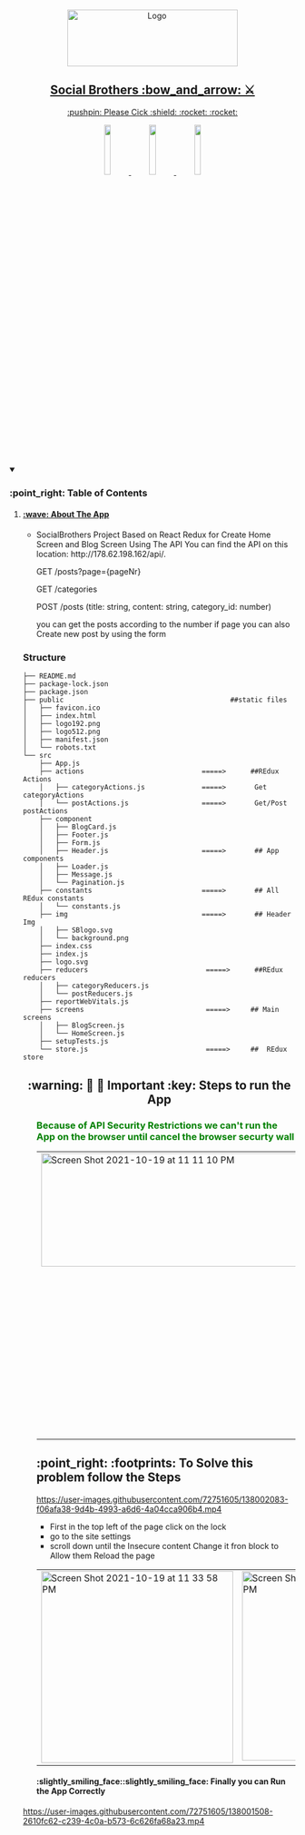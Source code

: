 
<br />
<p align="center">
  <a href="https://socialbrothersehab.netlify.app/ ">
   <img src="https://socialbrothers.nl/wp-content/themes/social_brothers/assets/SBlogo.svg" alt="Logo" width="300" height="100">
<h2 align="center"> Social Brothers 	:bow_and_arrow: ⚔️</h2>
<p align="center"> :pushpin: Please  Cick :shield: :rocket:	:rocket: </p>
    <p align="center">  <code><img width="15%" src="https://www.vectorlogo.zone/logos/reactjs/reactjs-ar21.svg"></code>
    <code><img width="15%" src="https://github.com/prplx/svg-logos/blob/master/svg/redux.svg"></code>
  <code><img width="15%" src="https://www.vectorlogo.zone/logos/getbootstrap/getbootstrap-ar21.svg"></code></p>
  </a>
   
       
<details open="open">
  <summary><h3>:point_right: Table of Contents</h3></summary>
  <ol>
    <li>
      <a href="#about-the-project"><h4> :wave: About The App</h4></a> 
      <ul>
        <li>   SocialBrothers Project Based on React Redux for Create Home Screen and Blog Screen Using The API
You can find the API on this location: http://178.62.198.162/api/. 


<p>GET /posts?page={pageNr}</p>
<p>GET /categories</p>
          <p>POST /posts (title: string, content: string, category_id: number)</p>
           <p>you can get the posts according to the number if page you can also Create new post by using the form </p>
        </li>
         </ul>
      
 ### Structure 
``` 
├── README.md
├── package-lock.json
├── package.json
├── public                                         ##static files 
│   ├── favicon.ico
│   ├── index.html
│   ├── logo192.png
│   ├── logo512.png
│   ├── manifest.json
│   └── robots.txt
└── src
    ├── App.js                                     
    ├── actions                             =====>      ##REdux Actions
    │   ├── categoryActions.js              =====>       Get categoryActions
    │   └── postActions.js                  =====>       Get/Post postActions
    ├── component
    │   ├── BlogCard.js
    │   ├── Footer.js
    │   ├── Form.js
    │   ├── Header.js                       =====>       ## App components
    │   ├── Loader.js
    │   ├── Message.js
    │   └── Pagination.js
    ├── constants                           =====>       ## All REdux constants                   
    │   └── constants.js                     
    ├── img                                 =====>       ## Header Img
    │   ├── SBlogo.svg
    │   └── background.png
    ├── index.css
    ├── index.js
    ├── logo.svg
    ├── reducers                             =====>      ##REdux reducers
    │   ├── categoryReducers.js
    │   └── postReducers.js
    ├── reportWebVitals.js
    ├── screens                              =====>     ## Main  screens
    │   ├── BlogScreen.js
    │   └── HomeScreen.js     
    ├── setupTests.js
    └── store.js                             =====>     ##  REdux store
```     
<h2 align="center" >	:warning: 🔐 	🔐 Important :key: Steps to run the App</h2>
      <ul>
                 <h3 style="color: green"> Because of API Security Restrictions we can't run the App on the browser until cancel the browser securty wall </h3>
       <table>
  <tr >
          <td valign="top">    <img width="600" height="200" alt="Screen Shot 2021-10-19 at 11 11 10 PM" src="https://user-images.githubusercontent.com/72751605/137991210-22cdd277-2546-4db4-9f7c-675b03bdf4fa.png" /></td>
<td valign="top"><img width="500" alt="Screen Shot 2021-10-19 at 11 21 59 PM" src="https://user-images.githubusercontent.com/72751605/137992518-86109c6c-6254-4a99-b95b-a06c3170da06.png"></td>

  </tr>
</table>
 <h2> :point_right:	:footprints: To Solve this problem follow the Steps</h2>
        

 https://user-images.githubusercontent.com/72751605/138002083-f06afa38-9d4b-4993-a6d6-4a04cca906b4.mp4 
        
 <ul><li> First in  the top left of the page click on the lock </li><li>go to the site settings</li><li>scroll down until the Insecure content Change it fron block to Allow them Reload the page</li></ul>
     <table>
  <tr >
          <td valign="top"> <img width="338" alt="Screen Shot 2021-10-19 at 11 33 58 PM" src="https://user-images.githubusercontent.com/72751605/137995164-91ce508d-926a-4766-a446-a49333a391f0.png">

  </td>

<td valign="top"> <img width="334" alt="Screen Shot 2021-10-19 at 11 34 17 PM" src="https://user-images.githubusercontent.com/72751605/137995289-7b9e652c-a405-4b9b-8561-ae53cf43be1e.png"></td>
    <td valign="top"> 
      <img width="625"  height="180" alt="Screen Shot 2021-10-19 at 11 47 42 PM" src="https://user-images.githubusercontent.com/72751605/137995601-d6fdab50-fe85-4460-9dfe-6cc186bdbfdc.png">
    </td>

<td valign="top"> 
     <img width="526"  height="180"  alt="Screen Shot 2021-10-19 at 11 35 10 PM" src="https://user-images.githubusercontent.com/72751605/137996005-f3c0ab1b-ea09-44dd-baa3-2cfbfb481ef8.png"> 
    </td>
  </tr>
</table>
       <h4> :slightly_smiling_face::slightly_smiling_face: Finally you can Run the App Correctly </h4>
       </li>
      </ul>
     

https://user-images.githubusercontent.com/72751605/138001508-2610fc62-c239-4c0a-b573-6c626fa68a23.mp4


  </ol>
</details>






